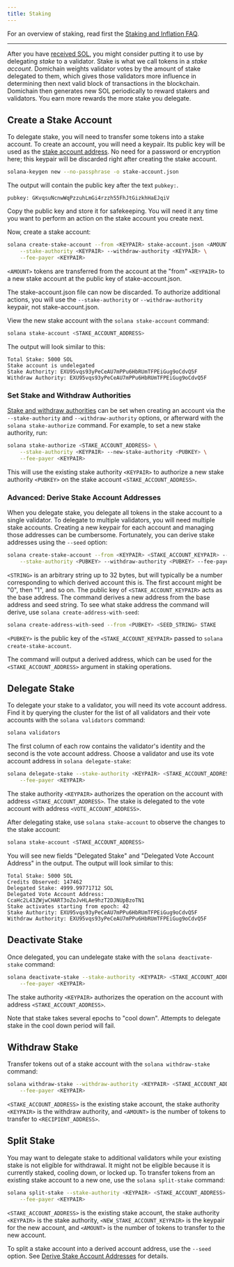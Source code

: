 ```yaml
---
title: Staking
---
```

For an overview of staking, read first the
[Staking and Inflation FAQ](https://solana.com/staking).

------

After you have [received SOL](transfer-tokens.md), you might consider putting
it to use by delegating _stake_ to a validator. Stake is what we call tokens
in a _stake account_. Domichain weights validator votes by the amount of stake
delegated to them, which gives those validators more influence in determining
then next valid block of transactions in the blockchain. Domichain then generates
new SOL periodically to reward stakers and validators. You earn more rewards
the more stake you delegate.

## Create a Stake Account

To delegate stake, you will need to transfer some tokens into a stake account.
To create an account, you will need a keypair. Its public key will be used as
the [stake account address](../staking/stake-accounts.md#account-address).
No need for a password or encryption here; this keypair will be discarded right
after creating the stake account.

```bash
solana-keygen new --no-passphrase -o stake-account.json
```

The output will contain the public key after the text `pubkey:`.

```text
pubkey: GKvqsuNcnwWqPzzuhLmGi4rzzh55FhJtGizkhHaEJqiV
```

Copy the public key and store it for safekeeping. You will need it any time you
want to perform an action on the stake account you create next.

Now, create a stake account:

```bash
solana create-stake-account --from <KEYPAIR> stake-account.json <AMOUNT> \
    --stake-authority <KEYPAIR> --withdraw-authority <KEYPAIR> \
    --fee-payer <KEYPAIR>
```

`<AMOUNT>` tokens are transferred from the account at the "from" `<KEYPAIR>` to
a new stake account at the public key of stake-account.json.

The stake-account.json file can now be discarded. To authorize additional
actions, you will use the `--stake-authority` or `--withdraw-authority` keypair,
not stake-account.json.

View the new stake account with the `solana stake-account` command:

```bash
solana stake-account <STAKE_ACCOUNT_ADDRESS>
```

The output will look similar to this:

```text
Total Stake: 5000 SOL
Stake account is undelegated
Stake Authority: EXU95vqs93yPeCeAU7mPPu6HbRUmTFPEiGug9oCdvQ5F
Withdraw Authority: EXU95vqs93yPeCeAU7mPPu6HbRUmTFPEiGug9oCdvQ5F
```

### Set Stake and Withdraw Authorities

[Stake and withdraw authorities](../staking/stake-accounts.md#understanding-account-authorities)
can be set when creating an account via the
`--stake-authority` and `--withdraw-authority` options, or afterward with the
`solana stake-authorize` command. For example, to set a new stake authority,
run:

```bash
solana stake-authorize <STAKE_ACCOUNT_ADDRESS> \
    --stake-authority <KEYPAIR> --new-stake-authority <PUBKEY> \
    --fee-payer <KEYPAIR>
```

This will use the existing stake authority `<KEYPAIR>` to authorize a new stake
authority `<PUBKEY>` on the stake account `<STAKE_ACCOUNT_ADDRESS>`.

### Advanced: Derive Stake Account Addresses

When you delegate stake, you delegate all tokens in the stake account to a
single validator. To delegate to multiple validators, you will need multiple
stake accounts. Creating a new keypair for each account and managing those
addresses can be cumbersome. Fortunately, you can derive stake addresses using
the `--seed` option:

```bash
solana create-stake-account --from <KEYPAIR> <STAKE_ACCOUNT_KEYPAIR> --seed <STRING> <AMOUNT> \
    --stake-authority <PUBKEY> --withdraw-authority <PUBKEY> --fee-payer <KEYPAIR>
```

`<STRING>` is an arbitrary string up to 32 bytes, but will typically be a
number corresponding to which derived account this is. The first account might
be "0", then "1", and so on. The public key of `<STAKE_ACCOUNT_KEYPAIR>` acts
as the base address. The command derives a new address from the base address
and seed string. To see what stake address the command will derive, use `solana create-address-with-seed`:

```bash
solana create-address-with-seed --from <PUBKEY> <SEED_STRING> STAKE
```

`<PUBKEY>` is the public key of the `<STAKE_ACCOUNT_KEYPAIR>` passed to
`solana create-stake-account`.

The command will output a derived address, which can be used for the
`<STAKE_ACCOUNT_ADDRESS>` argument in staking operations.

## Delegate Stake

To delegate your stake to a validator, you will need its vote account address.
Find it by querying the cluster for the list of all validators and their vote
accounts with the `solana validators` command:

```bash
solana validators
```

The first column of each row contains the validator's identity and the second
is the vote account address. Choose a validator and use its vote account
address in `solana delegate-stake`:

```bash
solana delegate-stake --stake-authority <KEYPAIR> <STAKE_ACCOUNT_ADDRESS> <VOTE_ACCOUNT_ADDRESS> \
    --fee-payer <KEYPAIR>
```

The stake authority `<KEYPAIR>` authorizes the operation on the account with
address `<STAKE_ACCOUNT_ADDRESS>`. The stake is delegated to the vote account
with address `<VOTE_ACCOUNT_ADDRESS>`.

After delegating stake, use `solana stake-account` to observe the changes
to the stake account:

```bash
solana stake-account <STAKE_ACCOUNT_ADDRESS>
```

You will see new fields "Delegated Stake" and "Delegated Vote Account Address"
in the output. The output will look similar to this:

```text
Total Stake: 5000 SOL
Credits Observed: 147462
Delegated Stake: 4999.99771712 SOL
Delegated Vote Account Address: CcaHc2L43ZWjwCHART3oZoJvHLAe9hzT2DJNUpBzoTN1
Stake activates starting from epoch: 42
Stake Authority: EXU95vqs93yPeCeAU7mPPu6HbRUmTFPEiGug9oCdvQ5F
Withdraw Authority: EXU95vqs93yPeCeAU7mPPu6HbRUmTFPEiGug9oCdvQ5F
```

## Deactivate Stake

Once delegated, you can undelegate stake with the `solana deactivate-stake`
command:

```bash
solana deactivate-stake --stake-authority <KEYPAIR> <STAKE_ACCOUNT_ADDRESS> \
    --fee-payer <KEYPAIR>
```

The stake authority `<KEYPAIR>` authorizes the operation on the account
with address `<STAKE_ACCOUNT_ADDRESS>`.

Note that stake takes several epochs to "cool down". Attempts to delegate stake
in the cool down period will fail.

## Withdraw Stake

Transfer tokens out of a stake account with the `solana withdraw-stake` command:

```bash
solana withdraw-stake --withdraw-authority <KEYPAIR> <STAKE_ACCOUNT_ADDRESS> <RECIPIENT_ADDRESS> <AMOUNT> \
    --fee-payer <KEYPAIR>
```

`<STAKE_ACCOUNT_ADDRESS>` is the existing stake account, the stake authority
`<KEYPAIR>` is the withdraw authority, and `<AMOUNT>` is the number of tokens
to transfer to `<RECIPIENT_ADDRESS>`.

## Split Stake

You may want to delegate stake to additional validators while your existing
stake is not eligible for withdrawal. It might not be eligible because it is
currently staked, cooling down, or locked up. To transfer tokens from an
existing stake account to a new one, use the `solana split-stake` command:

```bash
solana split-stake --stake-authority <KEYPAIR> <STAKE_ACCOUNT_ADDRESS> <NEW_STAKE_ACCOUNT_KEYPAIR> <AMOUNT> \
    --fee-payer <KEYPAIR>
```

`<STAKE_ACCOUNT_ADDRESS>` is the existing stake account, the stake authority
`<KEYPAIR>` is the stake authority, `<NEW_STAKE_ACCOUNT_KEYPAIR>` is the
keypair for the new account, and `<AMOUNT>` is the number of tokens to transfer
to the new account.

To split a stake account into a derived account address, use the `--seed`
option. See
[Derive Stake Account Addresses](#advanced-derive-stake-account-addresses)
for details.
